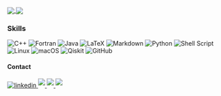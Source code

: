 
<a href="https://github.com/anuraghazra/github-readme-stats">
  <img align="center" src="https://github-readme-stats.vercel.app/api?username=aodongliu&include_all_commits=true&count_private=true&include_orgs=true&show_icons=true&theme=dark" />
</a>
<a href="https://github.com/anuraghazra/convoychat">
  <img align="center" src="https://github-readme-stats.vercel.app/api/top-langs/?username=aodongliu&size_weight=0.8&count_weight=0.5&include_all_commits=true&count_private=true&include_orgs=true&show_icons=true&theme=dark&hide_progress=true&langs_count=12" />
</a>



<!-- <div align="center">                                                                               -->
<!--     <img  src="https://github-readme-streak-stats.herokuapp.com/?user=aodongliu&theme=dark" />   -->
<!-- </div>                                                                                             -->

<!-- **Skills:**                                                                                        -->

<!-- <code><img height="32" src="https://cdn.jsdelivr.net/npm/simple-icons@v5/icons/python.svg"></code> -->
<!-- <code><img height="32" src="https://cdn.jsdelivr.net/npm/simple-icons@v5/icons/go.svg"></code>     -->
<!-- <code><img height="32" src="https://cdn.jsdelivr.net/npm/simple-icons@v5/icons/mysql.svg"></code>  -->
<!-- <code><img height="32" src="https://cdn.jsdelivr.net/npm/simple-icons@v5/icons/redis.svg"></code>  -->
<!-- <code><img height="32" src="https://cdn.jsdelivr.net/npm/simple-icons@v5/icons/git.svg"></code>    -->
<!-- <code><img height="32" src="https://cdn.jsdelivr.net/npm/simple-icons@v5/icons/linux.svg"></code>  -->
<!-- <code><img height="32" src="https://cdn.jsdelivr.net/npm/simple-icons@v5/icons/vim.svg"></code>    -->
<!-- <code><img height="32" src="https://cdn.jsdelivr.net/npm/simple-icons@v5/icons/macos.svg"></code>  -->
<!-- <code><img height="32" src="https://cdn.jsdelivr.net/npm/simple-icons@v5/icons/alfred.svg"></code> -->



### Skills

![C++](https://img.shields.io/badge/c++-%2300599C.svg?style=for-the-badge&logo=c%2B%2B&logoColor=white)
![Fortran](https://img.shields.io/badge/Fortran-%23734F96.svg?style=for-the-badge&logo=fortran&logoColor=white)
![Java](https://img.shields.io/badge/java-%23ED8B00.svg?style=for-the-badge&logo=openjdk&logoColor=white)
![LaTeX](https://img.shields.io/badge/latex-%23008080.svg?style=for-the-badge&logo=latex&logoColor=white)
![Markdown](https://img.shields.io/badge/markdown-%23000000.svg?style=for-the-badge&logo=markdown&logoColor=white)
![Python](https://img.shields.io/badge/python-3670A0?style=for-the-badge&logo=python&logoColor=ffdd54)
![Shell Script](https://img.shields.io/badge/shell_script-%23121011.svg?style=for-the-badge&logo=gnu-bash&logoColor=white)
![Linux](https://img.shields.io/badge/Linux-FCC624?style=for-the-badge&logo=linux&logoColor=black)
![macOS](https://img.shields.io/badge/mac%20os-000000?style=for-the-badge&logo=macos&logoColor=F0F0F0)
![Qiskit](https://img.shields.io/badge/Qiskit-%236929C4.svg?style=for-the-badge&logo=Qiskit&logoColor=white)
![GitHub](https://img.shields.io/badge/github-%23121011.svg?style=for-the-badge&logo=github&logoColor=white)

#### Contact

<a href="https://www.linkedin.com/in/aodong-liu-00a981156" target="_blank">
<img src="https://img.shields.io/badge/Linkedin-%2300acee.svg?color=405DE6&style=for-the-badge&logo=linkedin&logoColor=white" alt=linkedin style="margin-bottom: 5px;"/>
</a>

<a href="https://ibb.co/thrhy8y" target="_blank">
<img src="https://img.shields.io/badge/WeChat-07C160?style=for-the-badge&logo=wechat&logoColor=white" t=wechat style="margin-bottom: 5px;" />
</a>

<a href="mailto:al777@uw.edu" target="_blank">
<img src="https://img.shields.io/badge/Email-%23EA4335.svg?style=for-the-badge&logo=gmail&logoColor=white" t=mail style="margin-bottom: 5px;" />
</a>

<a href="https://www.instagram.com/adaaaaaaaaam777" target="_blank">
<img src="https://img.shields.io/badge/Instagram-%23E4405F.svg?style=for-the-badge&logo=Instagram&logoColor=white" t=instagram style="margin-bottom: 5px;" />
</a>
</ul>
</div>


